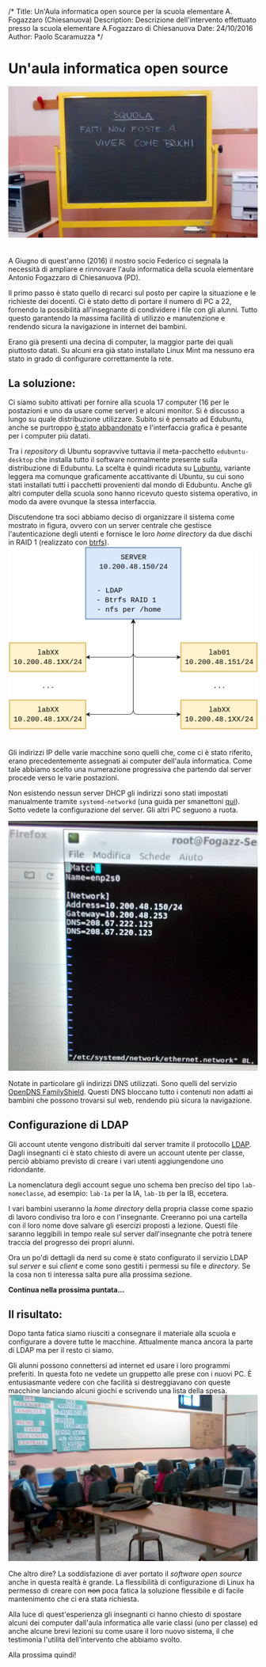 /*
Title: Un'Aula informatica open source per la scuola elementare A. Fogazzaro (Chiesanuova)
Description: Descrizione dell'intervento effettuato presso la scuola elementare A.Fogazzaro di Chiesanuova
Date: 24/10/2016
Author: Paolo Scaramuzza
*/

# Un'aula informatica open source

<img style="margin-bottom: 1.5em; max-width: 100%" src="/content-sample/articles/fogazzaro/squola.jpg" alt="Intro">

A Giugno di quest'anno (2016) il nostro socio Federico ci segnala la necessità
di ampliare e rinnovare l'aula informatica della scuola elementare Antonio
Fogazzaro di Chiesanuova (PD).

Il primo passo è stato quello di recarci sul posto per capire la situazione e le
richieste dei docenti. Ci è stato detto di portare il numero di PC a 22,
fornendo la possibilità all'insegnante di condividere i file con gli alunni.
Tutto questo garantendo la massima facilità di utilizzo e manutenzione e
rendendo sicura la navigazione in internet dei bambini.

Erano già presenti una decina di computer, la maggior parte dei quali piuttosto
datati. Su alcuni era già stato installato Linux Mint ma nessuno era stato in
grado di configurare correttamente la rete.

## La soluzione:
Ci siamo subito attivati per fornire alla scuola 17 computer (16 per le
postazioni e uno da usare come server) e alcuni monitor. Si è discusso a lungo
su quale distribuzione utilizzare. Subito si è pensato ad Edubuntu, anche se
purtroppo [è stato abbandonato](http://www.gnulinuxfeed.space/edubuntu-16-04-non-si-fara-il-capolinea-e-vicino-549.html)
e l'interfaccia grafica è pesante per i computer più datati.

Tra i *repository* di Ubuntu sopravvive tuttavia il meta-pacchetto
`edubuntu-desktop` che installa tutto il software normalmente presente sulla
distribuzione di Edubuntu. La scelta è quindi ricaduta su
[Lubuntu](http://lubuntu.net/), variante leggera ma comunque graficamente
accattivante di Ubuntu, su cui sono stati installati tutti i pacchetti
provenienti dal mondo di Edubuntu. Anche gli altri computer della scuola sono
hanno ricevuto questo sistema operativo, in modo da avere ovunque la stessa
interfaccia.

Discutendone tra soci abbiamo deciso di organizzare il sistema come mostrato in
figura, ovvero con un server centrale che gestisce l'autenticazione degli utenti
e fornisce le loro *home directory* da due dischi in RAID 1 (realizzato con
[btrfs](https://btrfs.wiki.kernel.org/index.php/Using_Btrfs_with_Multiple_Devices)).
<img style="margin-bottom: 1.5em" src="/content-sample/articles/fogazzaro/network.png" alt="Organizzazione della rete">

Gli indirizzi IP delle varie macchine sono quelli che, come ci è stato riferito,
erano precedentemente assegnati ai computer dell'aula informatica. Come tale
abbiamo scelto una numerazione progressiva che partendo dal server procede verso
le varie postazioni.

Non esistendo nessun server DHCP gli indirizzi sono stati impostati manualmente
tramite `systemd-networkd` (una guida per smanettoni [qui](https://wiki.archlinux.org/index.php/Systemd-networkd)).
Sotto vedete la configurazione del server. Gli altri PC seguono a ruota.

<img class="img-small" src="/content-sample/articles/fogazzaro/interface.jpg" alt="Configurazione dell'interfaccia di rete">

Notate in particolare gli indirizzi DNS utilizzati. Sono quelli del servizio
[OpenDNS FamilyShield](https://blog.opendns.com/2010/06/23/introducing-familyshield-parental-controls/).
Questi DNS bloccano tutto i contenuti non adatti ai bambini che possono trovarsi
sul web, rendendo più sicura la navigazione.

## Configurazione di LDAP
Gli account utente vengono distribuiti dal server tramite il protocollo
[LDAP](https://it.wikipedia.org/wiki/Lightweight_Directory_Access_Protocol).
Dagli insegnanti ci è stato chiesto di avere un account utente per classe,
perciò abbiamo previsto di creare i vari utenti aggiungendone uno ridondante.

La nomenclatura degli account segue uno schema ben preciso del tipo
`lab-nomeclasse`, ad esempio: `lab-1a` per la IA, `lab-1b` per la IB, eccetera.

I vari bambini useranno la *home directory* della propria classe come spazio di
lavoro condiviso tra loro e con l'insegnante. Creeranno poi una cartella con il
loro nome dove salvare gli esercizi proposti a lezione. Questi file saranno
leggibili in tempo reale sul server dall'insegnante che potrà tenere traccia del
progresso dei propri alunni.

Ora un po'di dettagli da nerd su come è stato configurato il servizio LDAP sul
*server* e sui *client* e come sono gestiti i permessi su file e *directory*.
Se la cosa non ti interessa salta pure alla prossima sezione.

**Continua nella prossima puntata...**

## Il risultato:
Dopo tanta fatica siamo riusciti a consegnare il materiale alla scuola e
configurare a dovere tutte le macchine. Attualmente manca ancora la parte di
LDAP ma per il resto ci siamo.

Gli alunni possono connettersi ad internet ed usare i loro programmi preferiti.
In questa foto ne vedete un gruppetto alle prese con i nuovi PC. È entusiasmante
vedere con che facilità si destreggiavano con queste macchine lanciando alcuni
giochi e scrivendo una lista della spesa.
<img src="/content-sample/articles/fogazzaro/bimbi.jpg" alt="Bambini felici per la loro nuova aula informatica">

Che altro dire? La soddisfazione di aver portato il *software open source* anche
in questa realtà è grande. La flessibilità di configurazione di Linux ha
permesso di creare con ~~non~~ poca fatica la soluzione flessibile e di facile
mantenimento che ci era stata richiesta.

Alla luce di quest'esperienza gli insegnanti ci hanno chiesto di spostare alcuni
dei computer dall'aula informatica alle varie classi (uno per classe) ed anche
alcune brevi lezioni su come usare il loro nuovo sistema, il che testimonia
l'utilità dell'intervento che abbiamo svolto.

Alla prossima quindi!
